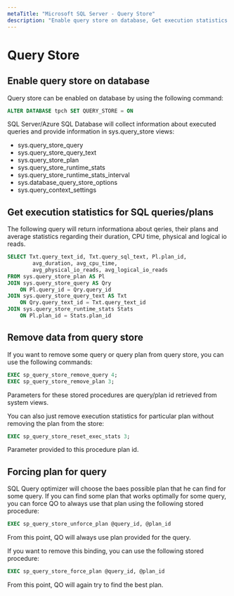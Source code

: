```yaml
---
metaTitle: "Microsoft SQL Server - Query Store"
description: "Enable query store on database, Get execution statistics for SQL queries/plans, Remove data from query store, Forcing plan for query"
---
```


# Query Store



## Enable query store on database


Query store can be enabled on database by using the following command:

```sql
ALTER DATABASE tpch SET QUERY_STORE = ON

```

SQL Server/Azure SQL Database will collect information about executed queries and provide information in sys.query_store views:

- sys.query_store_query
- sys.query_store_query_text
- sys.query_store_plan
- sys.query_store_runtime_stats
- sys.query_store_runtime_stats_interval
- sys.database_query_store_options
- sys.query_context_settings



## Get execution statistics for SQL queries/plans


The following query will return informationa about qeries, their plans and average statistics regarding their duration, CPU time, physical and logical io reads.

```sql
SELECT Txt.query_text_id, Txt.query_sql_text, Pl.plan_id,
        avg_duration, avg_cpu_time, 
        avg_physical_io_reads, avg_logical_io_reads
FROM sys.query_store_plan AS Pl  
JOIN sys.query_store_query AS Qry  
    ON Pl.query_id = Qry.query_id  
JOIN sys.query_store_query_text AS Txt  
    ON Qry.query_text_id = Txt.query_text_id
JOIN sys.query_store_runtime_stats Stats
    ON Pl.plan_id = Stats.plan_id

```



## Remove data from query store


If you want to remove some query or query plan from query store, you can use the following commands:

```sql
EXEC sp_query_store_remove_query 4;
EXEC sp_query_store_remove_plan 3; 

```

Parameters for these stored procedures are query/plan id retrieved from system views.

You can also just remove execution statistics for particular plan without removing the plan from the store:

```sql
EXEC sp_query_store_reset_exec_stats 3;  

```

Parameter provided to this procedure plan id.



## Forcing plan for query


SQL Query optimizer will choose the baes possible plan that he can find for some query. If you can find some plan that works optimally for some query, you can force QO to always use that plan using the following stored procedure:

```sql
EXEC sp_query_store_unforce_plan @query_id, @plan_id

```

From this point, QO will always use plan provided for the query.

If you want to remove this binding, you can use the following stored procedure:

```sql
EXEC sp_query_store_force_plan @query_id, @plan_id

```

From this point, QO will again try to find the best plan.

